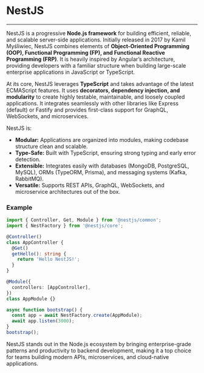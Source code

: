 # NestJS

---

NestJS is a progressive **Node.js framework** for building efficient, reliable, and scalable server-side applications. Initially released in 2017 by Kamil Myśliwiec, NestJS combines elements of **Object-Oriented Programming (OOP), Functional Programming (FP), and Functional Reactive Programming (FRP)**. It is heavily inspired by Angular’s architecture, providing developers with a familiar structure when building large-scale enterprise applications in JavaScript or TypeScript.

At its core, NestJS leverages **TypeScript** and takes advantage of the latest ECMAScript features. It uses **decorators, dependency injection, and modularity** to create highly testable, maintainable, and loosely coupled applications. It integrates seamlessly with other libraries like Express (default) or Fastify and provides first-class support for GraphQL, WebSockets, and microservices.

NestJS is:

- **Modular:** Applications are organized into modules, making codebase structure clean and scalable.  
- **Type-Safe:** Built with TypeScript, ensuring strong typing and early error detection.  
- **Extensible:** Integrates easily with databases (MongoDB, PostgreSQL, MySQL), ORMs (TypeORM, Prisma), and messaging systems (Kafka, RabbitMQ).  
- **Versatile:** Supports REST APIs, GraphQL, WebSockets, and microservice architectures out of the box.  

### Example

```typescript
import { Controller, Get, Module } from '@nestjs/common';
import { NestFactory } from '@nestjs/core';

@Controller()
class AppController {
  @Get()
  getHello(): string {
    return 'Hello NestJS!';
  }
}

@Module({
  controllers: [AppController],
})
class AppModule {}

async function bootstrap() {
  const app = await NestFactory.create(AppModule);
  await app.listen(3000);
}
bootstrap();
```

NestJS stands out in the Node.js ecosystem by bringing enterprise-grade patterns and productivity to backend development, making it a top choice for teams building modern APIs, microservices, and cloud-native applications.